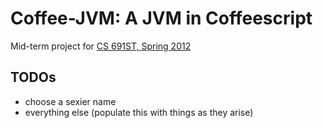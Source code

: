 Coffee-JVM: A JVM in Coffeescript
=================================
Mid-term project for [CS 691ST, Spring 2012](http://plasma.cs.umass.edu/emery/grad-systems)

TODOs
-----
 - choose a sexier name
 - everything else (populate this with things as they arise)

